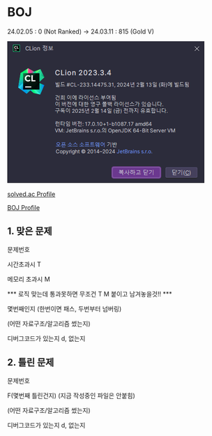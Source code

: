 # BOJ
24.02.05 : 0 (Not Ranked) -> 24.03.11 : 815 (Gold V)

<img src="https://raw.githubusercontent.com/kitsune03k/BOJ/main/CLion.png">

[solved.ac Profile](https://solved.ac/profile/thinker99)

[BOJ Profile](https://www.acmicpc.net/user/thinker99)

## 1. 맞은 문제
문제번호

시간초과시 T

메모리 초과시 M

*** 로직 맞는데 통과못하면 무조건 T M 붙이고 남겨놓을것!! ***

몇번째인지 (한번이면 패스, 두번부터 넘버링)

(어떤 자료구조/알고리즘 썼는지)

디버그코드가 있는지 d, 없는지


## 2. 틀린 문제

문제번호

F(몇번째 틀린건지) (지금 작성중인 파일은 안붙힘)

(어떤 자료구조/알고리즘 썼는지)

디버그코드가 있는지 d, 없는지


